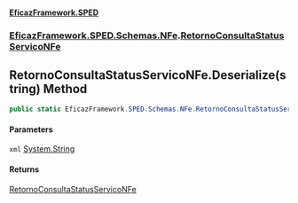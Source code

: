 #### [EficazFramework.SPED](EficazFrameworkSPED.md 'EficazFramework SPED')
### [EficazFramework.SPED.Schemas.NFe](EficazFramework.SPED.Schemas.NFe.md 'EficazFramework.SPED.Schemas.NFe').[RetornoConsultaStatusServicoNFe](EficazFramework.SPED.Schemas.NFe/RetornoConsultaStatusServicoNFe.md 'EficazFramework.SPED.Schemas.NFe.RetornoConsultaStatusServicoNFe')

## RetornoConsultaStatusServicoNFe.Deserialize(string) Method

```csharp
public static EficazFramework.SPED.Schemas.NFe.RetornoConsultaStatusServicoNFe Deserialize(string xml);
```
#### Parameters

<a name='EficazFramework.SPED.Schemas.NFe.RetornoConsultaStatusServicoNFe.Deserialize(string).xml'></a>

`xml` [System.String](https://docs.microsoft.com/en-us/dotnet/api/System.String 'System.String')

#### Returns
[RetornoConsultaStatusServicoNFe](EficazFramework.SPED.Schemas.NFe/RetornoConsultaStatusServicoNFe.md 'EficazFramework.SPED.Schemas.NFe.RetornoConsultaStatusServicoNFe')
